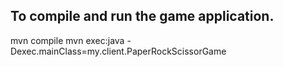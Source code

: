 ## To compile and run the game application.
mvn compile
mvn exec:java -Dexec.mainClass=my.client.PaperRockScissorGame